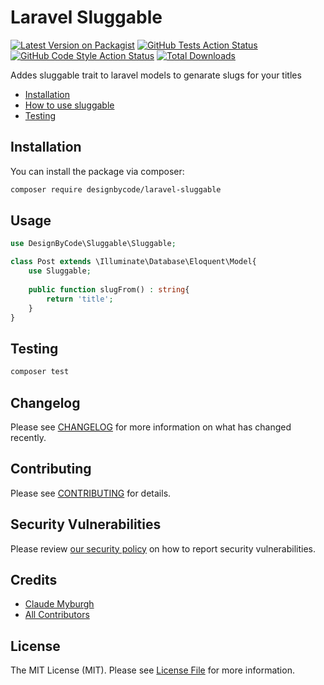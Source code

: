 # Laravel Sluggable

[![Latest Version on Packagist](https://img.shields.io/packagist/v/designbycode/laravel-sluggable.svg?style=flat-square)](https://packagist.org/packages/designbycode/laravel-sluggable)
[![GitHub Tests Action Status](https://img.shields.io/github/workflow/status/designbycode/laravel-sluggable/run-tests?label=tests)](https://github.com/designbycode/laravel-sluggable/actions?query=workflow%3ATests+branch%3Amaster)
[![GitHub Code Style Action Status](https://img.shields.io/github/workflow/status/designbycode/laravel-sluggable/Check%20&%20fix%20styling?label=code%20style)](https://github.com/designbycode/laravel-sluggable/actions?query=workflow%3A"Check+%26+fix+styling"+branch%3Amaster)
[![Total Downloads](https://img.shields.io/packagist/dt/designbycode/laravel-sluggable.svg?style=flat-square)](https://packagist.org/packages/designbycode/laravel-sluggable)

Addes sluggable trait to laravel models to genarate slugs for your titles


* [Installation](#installation)
* [How to use sluggable](#usage)
* [Testing](#testing)


## Installation

You can install the package via composer:

```bash
composer require designbycode/laravel-sluggable
```



## Usage

```php
use DesignByCode\Sluggable\Sluggable;

class Post extends \Illuminate\Database\Eloquent\Model{
    use Sluggable;
    
    public function slugFrom() : string{
        return 'title';
    }
}
```

## Testing

```bash
composer test
```

## Changelog

Please see [CHANGELOG](CHANGELOG.md) for more information on what has changed recently.

## Contributing

Please see [CONTRIBUTING](.github/CONTRIBUTING.md) for details.

## Security Vulnerabilities

Please review [our security policy](../../security/policy) on how to report security vulnerabilities.

## Credits

- [Claude Myburgh](https://github.com/designbycode)
- [All Contributors](../../contributors)

## License

The MIT License (MIT). Please see [License File](LICENSE.md) for more information.
